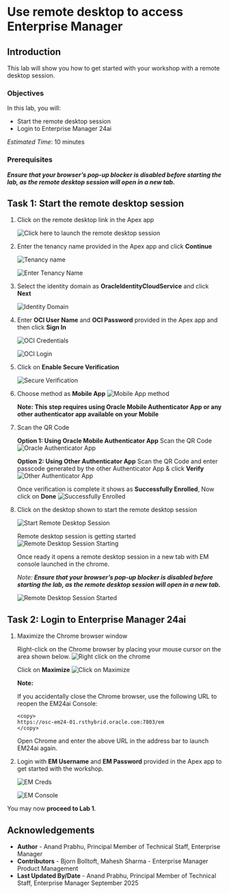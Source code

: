 # Use remote desktop to access Enterprise Manager

## Introduction
This lab will show you how to get started with your workshop with a remote desktop session.

### Objectives
In this lab, you will:
- Start the remote desktop session
- Login to Enterprise Manager 24ai

*Estimated Time*: 10 minutes

### Prerequisites

***Ensure that your browser’s pop-up blocker is disabled before starting the lab, as the remote desktop session will open in a new tab.***

## Task 1: Start the remote desktop session

1. Click on the remote desktop link in the Apex app

    ![Click here to launch the remote desktop session](./images/remotedesktop.png " ")

2. Enter the tenancy name provided in the Apex app and click **Continue**
 
    ![Tenancy name](./images/apextenancyname.png " ")

    ![Enter Tenancy Name](./images/entertenancy.png " ")

3. Select the identity domain as **OracleIdentityCloudService** and click **Next**

    ![Identity Domain](./images/identitydomain.png " ")

4. Enter **OCI User Name** and **OCI Password** provided in the Apex app and then click **Sign In**


    ![OCI Credentials](./images/ocicreds.png " ")

    ![OCI Login](./images/ocilogin.png " ")

5. Click on **Enable Secure Verification**

    ![Secure Verification](./images/secureverification.png " ")

6. Choose method as **Mobile App** 
    ![Mobile App method](./images/mobileapp.png " ")

    **Note: This step requires using Oracle Mobile Authenticator App or any other authenticator app available on your Mobile**

7. Scan the QR Code 

    **Option 1: Using Oracle Mobile Authenticator App**
    Scan the QR Code
    ![Oracle Authenticator App](./images/oauth.png " ")

    **Option 2: Using Other Authenticator App**
    Scan the QR Code and enter passcode generated by the other Authenticator App & click **Verify**
    ![Other Authenticator App](./images/otheroauth.png " ")

    Once verification is complete it shows as **Successfully Enrolled**, Now click on **Done**
    ![Successfully Enrolled](./images/enrolled.png " ")

8. Click on the desktop shown to start the remote desktop session

    ![Start Remote Desktop Session](./images/startrds.png " ")

    Remote desktop session is getting started
    ![Remote Desktop Session Starting](./images/startrdsstarting.png " ")

    Once ready it opens a remote desktop session in a new tab with EM console launched in the chrome.

    *Note: **Ensure that your browser’s pop-up blocker is disabled before starting the lab, as the remote desktop session will open in a new tab.***
    
    ![Remote Desktop Session Started](./images/startrdsstarted.png " ")

## Task 2: Login to Enterprise Manager 24ai

1. Maximize the Chrome browser window

    Right-click on the Chrome browser by placing your mouse cursor on the area shown below.
    ![Right click on the chrome](./images/rightclickonchrome.png " ")

    Click on **Maximize**
    ![Click on Maximize](./images/maximizechrome.png " ")

    **Note:** 
    
    If you accidentally close the Chrome browser, use the following URL to reopen the EM24ai Console:
    
    ```
    <copy>
    https://osc-em24-01.rsthybrid.oracle.com:7803/em
    </copy>
    ```

    Open Chrome and enter the above URL in the address bar to launch EM24ai again.

2. Login with **EM Username** and **EM Password** provided in the Apex app to get started with the workshop.

    ![EM Creds](./images/emcreds.png " ")

    ![EM Console](./images/emconsole.png " ")




You may now **proceed to Lab 1**.

## Acknowledgements
- **Author** - Anand Prabhu, Principal Member of Technical Staff, Enterprise Manager
- **Contributors** - Bjorn Bolltoft, Mahesh Sharma - Enterprise Manager Product Management
- **Last Updated By/Date** - Anand Prabhu, Principal Member of Technical Staff, Enterprise Manager September 2025

